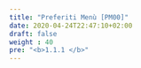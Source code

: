 ```yaml
---
title: "Preferiti Menù [PM00]"
date: 2020-04-24T22:47:10+02:00
draft: false
weight : 40
pre: "<b>1.1.1 </b>"
---
```

